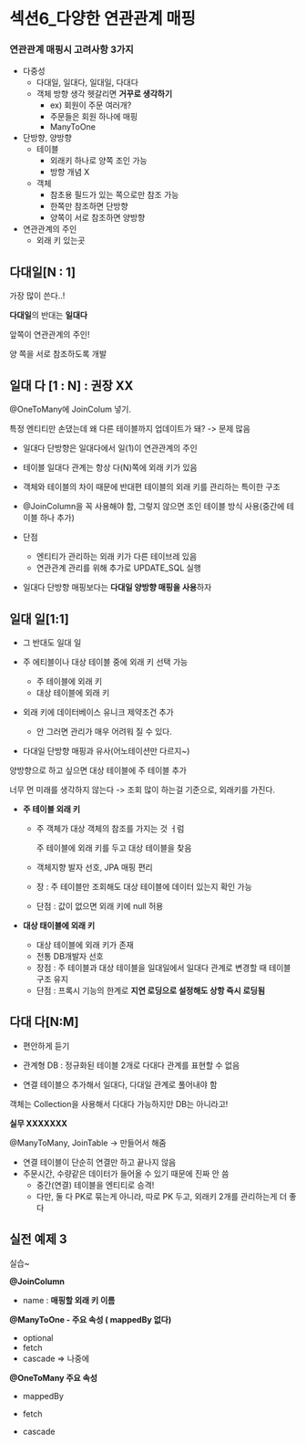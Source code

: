 # 섹션6_다양한 연관관계 매핑

### 연관관계 매핑시 고려사항 3가지

- 다중성
  - 다대일, 일대다, 일대일, 다대다
  - 객체 방향 생각 헷갈리면 **거꾸로 생각하기**
    - ex) 회원이 주문 여러개?
    - 주문들은 회원 하나에 매핑
    - ManyToOne
- 단방향, 양방향
  - 테이블
    - 외래키 하나로 양쪽 조인 가능
    - 방향 개념 X
  - 객체
    - 참초용 필드가 있는 쪽으로만 참조 가능
    - 한쪽만 참조하면 단방향
    - 양쪽이 서로 참조하면 양방향
- 연관관계의 주인
  - 외래 키 있는곳



## 다대일[N : 1]

가장 많이 쓴다..!

**다대일**의 반대는 **일대다**

앞쪽이 연관관계의 주인!

양 쪽을 서로 참조하도록 개발



## 일대 다 [1 : N] : 권장 XX

@OneToMany에 JoinColum 넣기.

특정 엔티티만 손댔는데 왜 다른 테이블까지 업데이트가 돼? -> 문제 많음



- 일대다 단방향은 일대다에서 일(1)이 연관관계의 주인
- 테이블 일대다 관계는 항상 다(N)쪽에 외래 키가 있음
- 객체와 테이블의 차이 때문에 반대편 테이블의 외래 키를 관리하는 특이한 구조
- @JoinColumn을 꼭 사용해야 함, 그렇지 않으면 조인 테이블 방식 사용(중간에 테이블 하나 추가)



- 단점
  - 엔티티가 관리하는 외래 키가 다른 테이브레 있음
  - 연관관계 관리를 위해 추가로 UPDATE_SQL 실행
- 일대다 단방향 매핑보다는 **다대일 양방향 매핑을 사용**하자



## 일대 일[1:1]



- 그 반대도 일대 일
- 주 에티블이나 대상 테이블 중에 외래 키 선택 가능
  - 주 테이블에 외래 키
  - 대상 테이블에 외래 키
- 외래 키에 데이터베이스 유니크 제약조건 추가
  - 안 그러면 관리가 매우 어려워 질 수 있다.

- 다대일 단방향 매핑과 유사(어노테이션만 다르지~)



양방향으로 하고 싶으면 대상 테이블에 주 테이블 추가

너무 먼 미래를 생각하지 않는다 -> 조회 많이 하는걸 기준으로, 외래키를 가진다.

- **주 테이블 외래 키**

  - 주 객체가 대상 객체의 참조를 가지는 것 ㅓ럼

    주 테이블에 외래 키를 두고 대상 테이블을 찾음

  - 객체지향 발자 선호, JPA 매핑 편리
  - 장 : 주 테이블만 조회해도 대상 테이블에 데이터 있는지 확인 가능
  - 단점 : 값이 없으면 외래 키에 null 허용

- **대상 태이블에 외래 키**

  - 대상 테이블에 외래 키가 존재
  - 전통 DB개발자 선호
  - 장점 : 주 테이블과 대상 테이블을 일대일에서 일대다 관계로 변경할 때 테이블 구조 유지
  - 단점 : 프록시 기능의 한계로 **지연 로딩으로 설정해도 상항 즉시 로딩됨**



## 다대 다[N:M]

- 편안하게 듣기

- 관계형 DB : 정규화된 테이블 2개로 다대다 관계를 표현할 수 없음
- 연결 테이블으 추가해서 일대다, 다대일 관계로 풀어내야 함

 

객체는 Collection을 사용해서 다대다 가능하지만 DB는 아니라고!

**실무 XXXXXXX**

@ManyToMany, JoinTable -> 만들어서 해줌

- 연결 테이블이 단순히 연결만 하고 끝나지 않음
- 주문시간, 수량같은 데이터가 들어올 수 있기 때문에 진짜 안 씀
  - 중간(연결) 테이블을 엔티티로 승격!
  - 다만, 둘 다 PK로 묶는게 아니라, 따로 PK 두고, 외래키 2개를 관리하는게 더 좋다



## 실전 예제 3

실습~

**@JoinColumn**

- name : **매핑할 외래 키 이름**



**@ManyToOne - 주요 속성 (  mappedBy 없다)**

- optional
- fetch
- cascade => 나중에



**@OneToMany 주요 속성** 

- mappedBy

- fetch

- cascade

  

